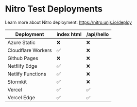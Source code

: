 # Nitro Test Deployments

Learn more about Nitro deployment: https://nitro.unjs.io/deploy

<!-- automd:deployments -->

| Deployment         | index html | /api/hello |
| ------------------ | ---------- | ---------- |
| Azure Static       | ❌         | ❌         |
| Cloudflare Workers | ✅         | ❌         |
| Github Pages       | ❌         | ❌         |
| Netflify Edge      | ✅         | ❌         |
| Netlify Functions  | ✅         | ❌         |
| Stormkit           | ✅         | ❌         |
| Vercel             | ✅         | ✅         |
| Vercel Edge        | ✅         | ✅         |

<!-- /automd -->
